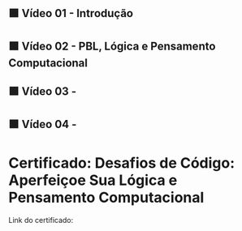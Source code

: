 ## 🟩 Vídeo 01 - Introdução

## 🟩 Vídeo 02 - PBL, Lógica e Pensamento Computacional

## 🟩 Vídeo 03 -

## 🟩 Vídeo 04 - 

# Certificado: Desafios de Código: Aperfeiçoe Sua Lógica e Pensamento Computacional

Link do certificado: 